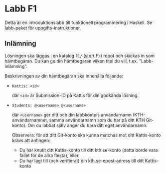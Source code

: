 # Labb F1

Detta är en introduktionslabb till funktionell programmering i
Haskell.  Se labb-peket för uppgifts-instruktioner.

## Inlämning

Lösningen ska läggas i en katalog `F1/` (stort F) i repot och skickas
in som hämtbegäran.  Du kan ge din hämtbegäran vilken titel du vill,
t.ex. "Labb-inlämning".

Beskrivningen av din hämtbegäran ska innehålla följande:

* `Kattis: <id>`

  där `<id>` är Submission-ID på Kattis för din godkända lösning.

* `Students: @<username> @<username>`

  där `<username>` ger ditt och din labbkompis användarnamn
  (KTH-användarnamnet, samma användarnamn som du har på ditt KTH
  Git-konto).  Om du labbat själv anger du bara ditt eget
  användarnamn.

  Observera: för att ditt Git-konto ska kunna matchas mot ditt
  Kattis-konto krävs att antingen:
  - Du har knutit ditt Kattis-konto till ditt kth.se-konto (detta borde
    vara fallet för de allra flesta), eller
  - Du har lagt till (och verifierat) din kth.se-epost-adress till
    ditt Kattis-konto
